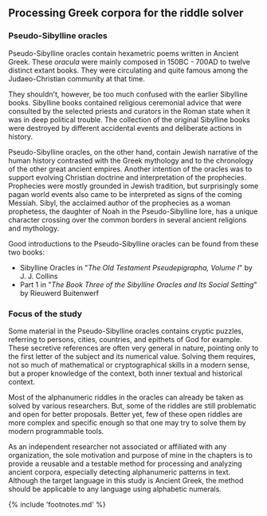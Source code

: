 ## Processing Greek corpora for the riddle solver

### Pseudo-Sibylline oracles

Pseudo-Sibylline oracles<!-- cite author="wikipedia.org" title="Sibylline oracles" date="" location="" type="website" href="https://en.wikipedia.org/wiki/Sibylline_Oracles" -->
contain hexametric poems written in Ancient Greek. These *oracula* were mainly
composed in 150BC - 700AD to twelve distinct extant books. They were circulating
and quite famous among the Judaeo-Christian community at that time.

They shouldn't, however, be too much confused with the earlier
Sibylline books<!-- cite author="wikipedia.org" title="Sibylline books" date="" location="" type="website" href="https://en.wikipedia.org/wiki/Sibylline_Books" -->.
Sibylline books contained religious ceremonial advice that were consulted by
the selected priests and curators in the Roman state when it was in deep
political trouble. The collection of the original Sibylline books were destroyed
by different accidental events and deliberate actions in history.

Pseudo-Sibylline oracles, on the other hand, contain Jewish narrative of the
human history contrasted with the Greek mythology and to the chronology of the
other great ancient empires. Another intention of the oracles was to support
evolving Christian doctrine and interpretation of the prophecies. Prophecies
were mostly grounded in Jewish tradition, but surprisingly some pagan world
events also came to be interpreted as signs of the coming Messiah. Sibyl, the
acclaimed author of the prophecies as a woman prophetess, the daughter of Noah
in the Pseudo-Sibylline lore, has a unique character crossing over the common
borders in several ancient religions and mythology.

Good introductions to the Pseudo-Sibylline oracles can be found from these two
books:

* Sibylline Oracles in "_The Old Testament Pseudepigrapha, Volume I_"<!-- cite author="J. J. Collins" title="Sibylline Oracles in The Old Testament Pseudepigrapha, Volume I" date="2011" location="Pages 317-472" type="book" href="https://books.google.fi/books?id=TNdeolWctsQC" --> by J. J. Collins
* Part 1 in "_The Book Three of the Sibylline Oracles and Its Social Setting_"<!-- cite author="Rieuwerd Buitenwerf" title="The Book Three of the Sibylline Oracles and Its Social Setting" date="2003" location="Part 1" type="book" href="https://books.google.fi/books?id=Zqh8ZQZqnWYC" --> by Rieuwerd Buitenwerf

### Focus of the study

Some material in the Pseudo-Sibylline oracles contains cryptic puzzles,
referring to persons, cities, countries, and epithets of God for example. These
secretive references are often very general in nature, pointing only to the
first letter of the subject and its numerical value. Solving them requires, not
so much of mathematical or cryptographical skills in a modern sense, but a proper
knowledge of the context, both inner textual and historical context.

Most of the alphanumeric riddles in the oracles can already be taken as solved
by various researchers. But, some of the riddles are still problematic and open
for better proposals. Better yet, few of these open riddles are more complex and
specific enough so that one may try to solve them by modern programmable tools.

As an independent researcher not associated or affiliated with any organization,
the sole motivation and purpose of mine in the chapters is to provide a reusable
and a testable method for processing and analyzing ancient corpora, especially
detecting alphanumeric patterns in text. Although the target language in this
study is Ancient Greek, the method should be applicable to any language using
alphabetic numerals.

{% include 'footnotes.md' %}
